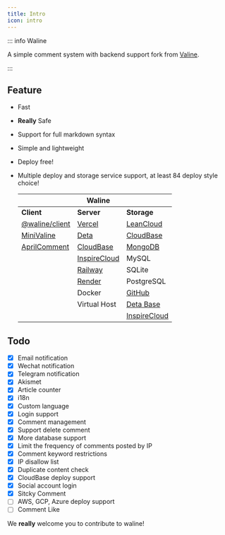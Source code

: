 ```yaml
---
title: Intro
icon: intro
---
```


::: info Waline

A simple comment system with backend support fork from [Valine](https://valine.js.org).

:::

<!-- more -->

## Feature

- Fast
- **Really** Safe
- Support for full markdown syntax
- Simple and lightweight
- Deploy free!
- Multiple deploy and storage service support, at least 84 deploy style choice!

  |                                                          | Waline                                   |                                                                               |
  | -------------------------------------------------------- | ---------------------------------------- | ----------------------------------------------------------------------------- |
  | **Client**                                               | **Server**                               | **Storage**                                                                   |
  | [@waline/client](https://waline.js.org)                  | [Vercel](https://vercel.com)             | [LeanCloud](https://leancloud.app)                                            |
  | [MiniValine](https://minivaline.js.org/)                 | [Deta](https://deta.sh)                  | [CloudBase](https://clodbase.net)                                             |
  | [AprilComment](https://github.com/asforest/AprilComment) | [CloudBase](https://cloudbase.net/)      | [MongoDB](https://mongodb.com)                                                |
  |                                                          | [InspireCloud](https://inspirecloud.com) | MySQL                                                                         |
  |                                                          | [Railway](https://railway.app)           | SQLite                                                                        |
  |                                                          | [Render](https://render.com)             | PostgreSQL                                                                    |
  |                                                          | Docker                                   | [GitHub](https://github.com)                                                  |
  |                                                          | Virtual Host                             | [Deta Base](https://docs.deta.sh/docs/base/about)                             |
  |                                                          |                                          | [InspireCloud](https://inspirecloud.com/docs/nodejs/database/quickstart.html) |

## Todo

- [x] Email notification
- [x] Wechat notification
- [x] Telegram notification
- [x] Akismet
- [x] Article counter
- [x] i18n
- [x] Custom language
- [x] Login support
- [x] Comment management
- [x] Support delete comment
- [x] More database support
- [x] Limit the frequency of comments posted by IP
- [x] Comment keyword restrictions
- [x] IP disallow list
- [x] Duplicate content check
- [x] CloudBase deploy support
- [x] Social account login
- [x] Sitcky Comment
- [ ] AWS, GCP, Azure deploy support
- [ ] Comment Like

We **really** welcome you to contribute to waline!
